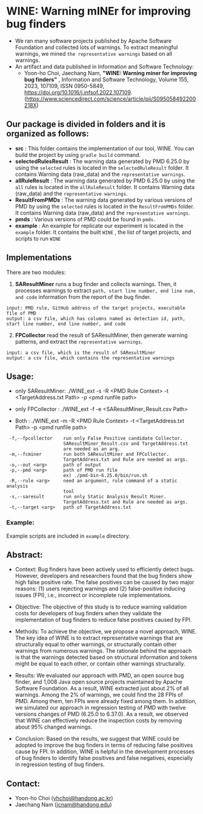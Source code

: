 # WINE: Warning mINEr for improving bug finders
- We ran many software projects published by Apache Software Foundation and collected lots of warnings. To extract meaningful warnings, we mined ```the representative warnings``` based on all warnings.
- An artifact and data published in Information and Software Technology:
  - Yoon-ho Choi, Jaechang Nam, **"WINE: Warning miner for improving bug finders"** , Information and Software Technology, Volume 155, 2023, 107109, ISSN 0950-5849, https://doi.org/10.1016/j.infsof.2022.107109. (https://www.sciencedirect.com/science/article/pii/S095058492200218X)

## Our package is divided in folders and it is organized as follows:

- **src** : This folder contains the implementation of our tool, WINE. You can build the project by using ```gradle build``` command.
- **selectedRulesResult** : The warning data generated by PMD 6.25.0 by using the ```selected``` rules is located in the ```selectedRuleResult``` folder. It contains Warning data (raw_data) and the ```representative warnings```.
- **allRuleResult** : The warning data generated by PMD 6.25.0 by using the ```all``` rules is located in the ```allRuleResult``` folder. It contains Warning data (raw_data) and the ```representative warnings```.
- **ResultFromPMDs** : The warning data generated by various versions of PMD by using the ```selected``` rules is located in the ```ResultFromPMDs``` folder. It contains Warning data (raw_data) and the ```representative warnings```.
- **pmds** : Various versions of PMD could be found in ```pmds```.
- **example** : An example for replicate our experiment is located in the ```example``` folder. It contains the built ```WINE``` , the list of target projects, and scripts to run ```WINE```

## Implementations
There are two modules: 
1) **SAResultMiner** runs a bug finder and collects warnings. Then, it processes warnings to extract ```path, start line number, end line num, and code``` information from the report of the bug finder.
```
input: PMD rule, GitHub address of the target projects, executable file of PMD
output: a csv file, which has columns named as detection id, path, start line number, end line number, and code
```
2) **FPCollector** read the result of SAResultMiner, then generate warning patterns, and extract the ```representative warnings```.
```
input: a csv file, which is the result of SAResultMiner
output: a csv file, which contains the representative warnings
```

## Usage:
- only SAResultMiner: ./WINE_ext -s -R \<PMD Rule Context> -t \<TargetAddress.txt Path> -p \<pmd runfile path>

- only FPCollector  : ./WINE_ext -f -e \<SAResultMiner_Result.csv Path> 
              
- Both              : ./WINE_ext -m -R \<PMD Rule Context> -t \<TargetAddress.txt Path> -p \<pmd runfile path>
  
```
 -f,--fpcollector    run only False Positive candidate Collector.
                     SAResultMiner_Result.csv and TargetAddress.txt
                     are needed as an arg.
 -m,--fcminer        run both SAResultMiner and FPCollector.
                     TargetAddress.txt and Rule are needed as args.
 -o,--out <arg>      path of output
 -p,--pmd <arg>      path of PMD run file
                     ex) ./pmd-bin-6.25.0/bin/run.sh
 -R,--rule <arg>     need an argument, rule command of a static analysis
                     tool
 -s,--saresult       run only Static Analysis Result Miner.
                     TargetAddress.txt and Rule are needed as args.
 -t,--target <arg>   path of TargetAddress.txt
```

### Example:
Example scripts are included in ```example``` directory.

## Abstract:
- Context:
Bug finders have been actively used to efficiently detect bugs. However, developers and researchers found that the bug finders show high false positive rate. The false positives can be caused by two major reasons: (1) users rejecting warnings and (2) false-positive inducing issues (FPI), i.e., incorrect or incomplete rule implementations.

- Objective:
The objective of this study is to reduce warning validation costs for developers of bug finders when they validate the implementation of bug finders to reduce false positives caused by FPI.

- Methods:
To achieve the objective, we propose a novel approach, WINE. The key idea of WINE is to extract representative warnings that are structurally equal to other warnings, or structurally contain other warnings from numerous warnings. The rationale behind the approach is that the warnings detected based on structural information and tokens might be equal to each other, or contain other warnings structurally.

- Results:
We evaluated our approach with PMD, an open source bug finder, and 1,008 Java open source projects maintained by Apache Software Foundation. As a result, WINE extracted just about 2% of all warnings. Among the 2% of warnings, we could find the 28 FPIs of PMD. Among them, ten FPIs were already fixed among them. In addition, we simulated our approach in regression testing of PMD with twelve versions changes of PMD (6.25.0 to 6.37.0). As a result, we observed that WINE can effectively reduce the inspection costs by removing about 95% changed warnings.

- Conclusion:
Based on the results, we suggest that WINE could be adopted to improve the bug finders in terms of reducing false positives cause by FPI. In addition, WINE is helpful in the development processes of bug finders to identify false positives and false negatives, especially in regression testing of bug finders.

## Contact:
- Yoon-ho Choi (yhchoi@handong.ac.kr)
- Jaechang Nam (jcnam@handong.edu)
